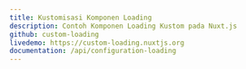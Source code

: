 ```yaml
---
title: Kustomisasi Komponen Loading
description: Contoh Komponen Loading Kustom pada Nuxt.js
github: custom-loading
livedemo: https://custom-loading.nuxtjs.org
documentation: /api/configuration-loading
---
```

